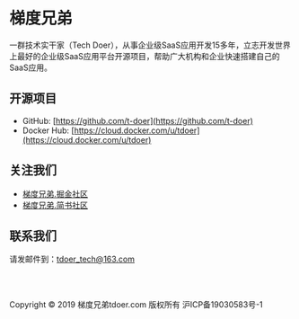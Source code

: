 # 梯度兄弟

一群技术实干家（Tech Doer），从事企业级SaaS应用开发15多年，立志开发世界上最好的企业级SaaS应用平台开源项目，帮助广大机构和企业快速搭建自己的SaaS应用。

## 开源项目

- GitHub: [https://github.com/t-doer](https://github.com/t-doer)
- Docker Hub: [https://cloud.docker.com/u/tdoer](https://cloud.docker.com/u/tdoer)

## 关注我们

- [梯度兄弟.掘金社区](https://juejin.im/user/5d5b3097f265da03940209d1)
- [梯度兄弟.简书社区](https://www.jianshu.com/u/2b8c565b4b73)

## 联系我们

请发邮件到：[tdoer_tech@163.com](mailto:tdoer_tech@163.com)



&nbsp;

##

Copyright © 2019 梯度兄弟tdoer.com 版权所有 沪ICP备19030583号-1

&nbsp;
